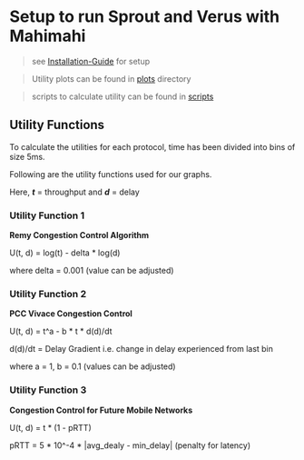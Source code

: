 # Setup to run Sprout and Verus with Mahimahi

> see [Installation-Guide](INSTALL.md) for setup

> Utility plots can be found in [plots](plots) directory

> scripts to calculate utility can be found in [scripts](scripts/utility.py)

## Utility Functions

To calculate the utilities for each protocol, time has been divided into
bins of size 5ms.

Following are the utility functions used for our graphs.

Here, __*t*__ = throughput and __*d*__ = delay

### Utility Function 1

**Remy Congestion Control Algorithm**

U(t, d) = log(t) - delta * log(d)

where delta = 0.001 (value can be adjusted)

### Utility Function 2

**PCC Vivace Congestion Control**

U(t, d) = t^a - b * t * d(d)/dt

d(d)/dt = Delay Gradient i.e. change in delay experienced from last bin

where a = 1, b = 0.1 (values can be adjusted)

### Utility Function 3

**Congestion Control for Future Mobile Networks**

U(t, d) = t * (1 - pRTT)

pRTT = 5 * 10^-4 * |avg_dealy - min_delay| (penalty for latency)
